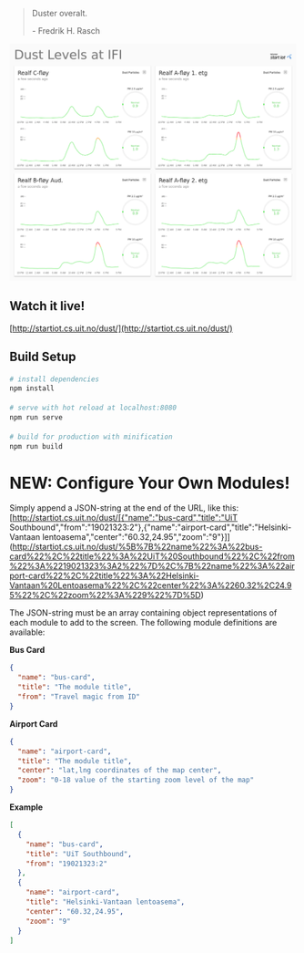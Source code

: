 > Duster overalt.
>
> \- Fredrik H. Rasch

![Example Screenshot](public/demo.png?raw=true "Example")

## Watch it live!
[http://startiot.cs.uit.no/dust/](http://startiot.cs.uit.no/dust/)

## Build Setup

``` bash
# install dependencies
npm install

# serve with hot reload at localhost:8080
npm run serve

# build for production with minification
npm run build
```

# NEW: Configure Your Own Modules!

Simply append a JSON-string at the end of the URL, like this: [http://startiot.cs.uit.no/dust/[{"name":"bus-card","title":"UiT Southbound","from":"19021323:2"},{"name":"airport-card","title":"Helsinki-Vantaan lentoasema","center":"60.32,24.95","zoom":"9"}]](http://startiot.cs.uit.no/dust/%5B%7B%22name%22%3A%22bus-card%22%2C%22title%22%3A%22UiT%20Southbound%22%2C%22from%22%3A%2219021323%3A2%22%7D%2C%7B%22name%22%3A%22airport-card%22%2C%22title%22%3A%22Helsinki-Vantaan%20Lentoasema%22%2C%22center%22%3A%2260.32%2C24.95%22%2C%22zoom%22%3A%229%22%7D%5D)

The JSON-string must be an array containing object representations of each module to add to the screen. The following module definitions are available:

**Bus Card**
```json
{
  "name": "bus-card",
  "title": "The module title",
  "from": "Travel magic from ID"
}
```

**Airport Card**
```json
{
  "name": "airport-card",
  "title": "The module title",
  "center": "lat,lng coordinates of the map center",
  "zoom": "0-18 value of the starting zoom level of the map"
}
```

**Example**
```json
[
  {
    "name": "bus-card",
    "title": "UiT Southbound",
    "from": "19021323:2"
  },
  {
    "name": "airport-card",
    "title": "Helsinki-Vantaan lentoasema",
    "center": "60.32,24.95",
    "zoom": "9"
  }
]
```
